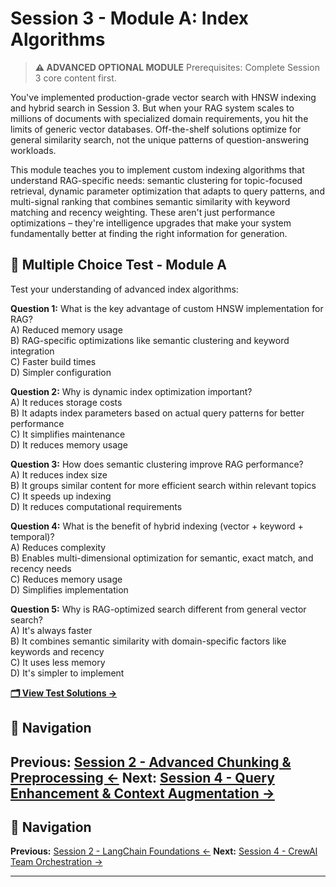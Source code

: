 # Session 3 - Module A: Index Algorithms

> **⚠️ ADVANCED OPTIONAL MODULE**
> Prerequisites: Complete Session 3 core content first.

You've implemented production-grade vector search with HNSW indexing and hybrid search in Session 3. But when your RAG system scales to millions of documents with specialized domain requirements, you hit the limits of generic vector databases. Off-the-shelf solutions optimize for general similarity search, not the unique patterns of question-answering workloads.

This module teaches you to implement custom indexing algorithms that understand RAG-specific needs: semantic clustering for topic-focused retrieval, dynamic parameter optimization that adapts to query patterns, and multi-signal ranking that combines semantic similarity with keyword matching and recency weighting. These aren't just performance optimizations – they're intelligence upgrades that make your system fundamentally better at finding the right information for generation.


## 📝 Multiple Choice Test - Module A

Test your understanding of advanced index algorithms:

**Question 1:** What is the key advantage of custom HNSW implementation for RAG?  
A) Reduced memory usage  
B) RAG-specific optimizations like semantic clustering and keyword integration  
C) Faster build times  
D) Simpler configuration  

**Question 2:** Why is dynamic index optimization important?  
A) It reduces storage costs  
B) It adapts index parameters based on actual query patterns for better performance  
C) It simplifies maintenance  
D) It reduces memory usage  

**Question 3:** How does semantic clustering improve RAG performance?  
A) It reduces index size  
B) It groups similar content for more efficient search within relevant topics  
C) It speeds up indexing  
D) It reduces computational requirements  

**Question 4:** What is the benefit of hybrid indexing (vector + keyword + temporal)?  
A) Reduces complexity  
B) Enables multi-dimensional optimization for semantic, exact match, and recency needs  
C) Reduces memory usage  
D) Simplifies implementation  

**Question 5:** Why is RAG-optimized search different from general vector search?  
A) It's always faster  
B) It combines semantic similarity with domain-specific factors like keywords and recency  
C) It uses less memory  
D) It's simpler to implement  

[**🗂️ View Test Solutions →**](Session3_ModuleA_Test_Solutions.md)

## 🧭 Navigation

**Previous:** [Session 2 - Advanced Chunking & Preprocessing ←](Session2_Advanced_Chunking_Preprocessing.md)
**Next:** [Session 4 - Query Enhancement & Context Augmentation →](Session4_Query_Enhancement_Context_Augmentation.md)
---

## 🧭 Navigation

**Previous:** [Session 2 - LangChain Foundations ←](Session2_LangChain_Foundations.md)
**Next:** [Session 4 - CrewAI Team Orchestration →](Session4_CrewAI_Team_Orchestration.md)

---
